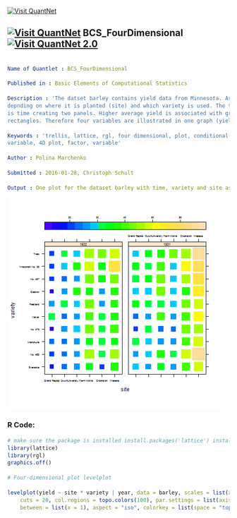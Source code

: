 
[<img src="https://github.com/QuantLet/Styleguide-and-FAQ/blob/master/pictures/banner.png" width="888" alt="Visit QuantNet">](http://quantlet.de/)

## [<img src="https://github.com/QuantLet/Styleguide-and-FAQ/blob/master/pictures/qloqo.png" alt="Visit QuantNet">](http://quantlet.de/) **BCS_FourDimensional** [<img src="https://github.com/QuantLet/Styleguide-and-FAQ/blob/master/pictures/QN2.png" width="60" alt="Visit QuantNet 2.0">](http://quantlet.de/)

```yaml

Name of Quantlet : BCS_FourDimensional

Published in : Basic Elements of Computational Statistics

Description : 'The datset barley contains yield data from Minnesota. Average yield is plotted
depnding on where it is planted (site) and which variety is used. The third conditioning variable
is time creating two panels. Higher average yield is associated with greater and lighter
rectangles. Therefore four variables are illustrated in one graph (yield, time, variety, site).'

Keywords : 'trellis, lattice, rgl, four dimensional, plot, conditional, variable, conditional
variable, 4D plot, factor, variable'

Author : Polina Marchenko

Submitted : 2016-01-28, Christoph Schult

Output : One plot for the dataset barley with time, variety and site as conditioning variables.

```

![Picture1](BCS_FourDimensional.png)


### R Code:
```r
# make sure the package is installed install.packages('lattice') install.packages('rgl')
library(lattice)
library(rgl)
graphics.off()

# Four-dimensional plot levelplot

levelplot(yield ~ site * variety | year, data = barley, scales = list(alternating = T), shrink = c(0.3, 1), region = TRUE, 
    cuts = 20, col.regions = topo.colors(100), par.settings = list(axis.text = list(cex = 0.5)), par.strip.text = list(cex = 0.7), 
    between = list(x = 1), aspect = "iso", colorkey = list(space = "top"))
```
